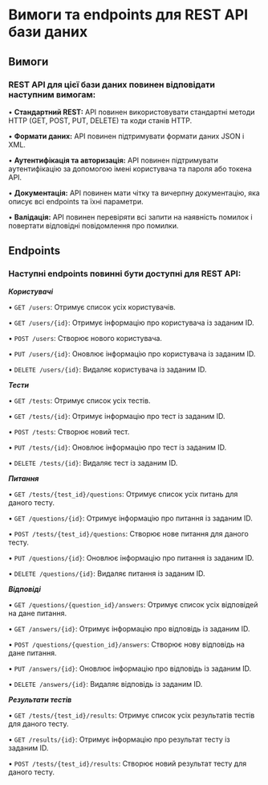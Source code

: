 **<h1>Вимоги та endpoints для REST API бази даних</h1>**


**<h2>Вимоги</h2>**


**<h3>REST API для цієї бази даних повинен відповідати наступним вимогам:</h3>**


•	**Стандартний REST:** API повинен використовувати стандартні методи HTTP (GET, POST, PUT, DELETE) та коди станів HTTP.

•	**Формати даних:** API повинен підтримувати формати даних JSON і XML.

•	**Аутентифікація та авторизація:** API повинен підтримувати аутентифікацію за допомогою імені користувача та пароля або токена API.

•	**Документація:** API повинен мати чітку та вичерпну документацію, яка описує всі endpoints та їхні параметри.

•	**Валідація:** API повинен перевіряти всі запити на наявність помилок і повертати відповідні повідомлення про помилки.


**<h2>Endpoints</h2>**


**<h3>Наступні endpoints повинні бути доступні для REST API:</h3>**


***Користувачі***

•	`GET /users`: Отримує список усіх користувачів.

•	`GET /users/{id}`: Отримує інформацію про користувача із заданим ID.

•	`POST /users`: Створює нового користувача.

•	`PUT /users/{id}`: Оновлює інформацію про користувача із заданим ID.

•	`DELETE /users/{id}`: Видаляє користувача із заданим ID.


***Тести***

•	`GET /tests`: Отримує список усіх тестів.

•	`GET /tests/{id}`: Отримує інформацію про тест із заданим ID.

•	`POST /tests`: Створює новий тест.

•	`PUT /tests/{id}`: Оновлює інформацію про тест із заданим ID.

•	`DELETE /tests/{id}`: Видаляє тест із заданим ID.


***Питання***

•	`GET /tests/{test_id}/questions`: Отримує список усіх питань для даного тесту.

•	`GET /questions/{id}`: Отримує інформацію про питання із заданим ID.

•	`POST /tests/{test_id}/questions`: Створює нове питання для даного тесту.

•	`PUT /questions/{id}`: Оновлює інформацію про питання із заданим ID.

•	`DELETE /questions/{id}`: Видаляє питання із заданим ID.


***Відповіді***

•	`GET /questions/{question_id}/answers`: Отримує список усіх відповідей на дане питання.

•	`GET /answers/{id}`: Отримує інформацію про відповідь із заданим ID.

•	`POST /questions/{question_id}/answers`: Створює нову відповідь на дане питання.

•	`PUT /answers/{id}`: Оновлює інформацію про відповідь із заданим ID.

•	`DELETE /answers/{id}`: Видаляє відповідь із заданим ID.


***Результати тестів***

•	`GET /tests/{test_id}/results`: Отримує список усіх результатів тестів для даного тесту.

•	`GET /results/{id}`: Отримує інформацію про результат тесту із заданим ID.

•	`POST /tests/{test_id}/results`: Створює новий результат тесту для даного тесту.
